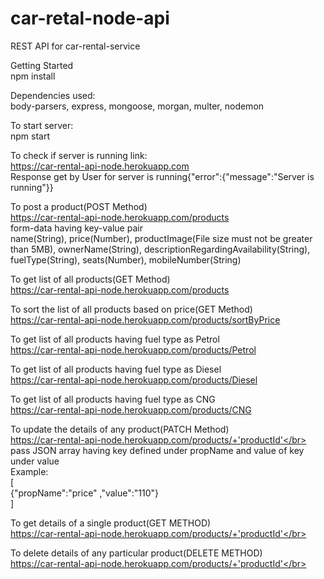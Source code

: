 # car-retal-node-api
REST API for car-rental-service


Getting Started</br>
npm install


Dependencies used:</br>
body-parsers, express, mongoose, morgan, multer, nodemon


To start server:</br>
npm start


To check if server is running link:</br>
https://car-rental-api-node.herokuapp.com</br>
Response get by User for server is running{"error":{"message":"Server is running"}}


To post a product(POST Method)</br>
https://car-rental-api-node.herokuapp.com/products</br>
form-data having key-value pair</br>
name(String), price(Number), productImage(File size must not be greater than 5MB), ownerName(String), descriptionRegardingAvailability(String), fuelType(String), seats(Number), mobileNumber(String)


To get list of all products(GET Method)</br>
https://car-rental-api-node.herokuapp.com/products

To sort the list of all products based on price(GET Method)</br>
https://car-rental-api-node.herokuapp.com/products/sortByPrice

To get list of all products having fuel type as Petrol</br>
https://car-rental-api-node.herokuapp.com/products/Petrol

To get list of all products having fuel type as Diesel</br>
https://car-rental-api-node.herokuapp.com/products/Diesel</br>

To get list of all products having fuel type as CNG</br>
https://car-rental-api-node.herokuapp.com/products/CNG</br>


To update the details of any product(PATCH Method)</br>
https://car-rental-api-node.herokuapp.com/products/+'productId'</br>
pass JSON array having key defined under propName and value of key under value</br>
Example:</br>
[</br>
	{"propName":"price" ,"value":"110"} </br>
]</br>


To get details of a single product(GET METHOD)</br>
https://car-rental-api-node.herokuapp.com/products/+'productId'</br>


To delete details of any particular product(DELETE METHOD)</br>
https://car-rental-api-node.herokuapp.com/products/+'productId'</br>
